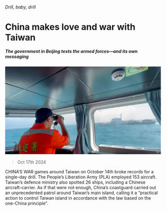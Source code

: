 ###### Drill, baby, drill

# China makes love and war with Taiwan 

##### The government in Beijing tests the armed forces—and its own messaging 

![image](images/20241019_CNP502.jpg) 

> Oct 17th 2024 

CHINA’S WAR games around Taiwan on October 14th broke records for a single-day drill. The People’s Liberation Army (PLA) employed 153 aircraft. Taiwan’s defence ministry also spotted 26 ships, including a Chinese aircraft-carrier. As if that were not enough, China’s coastguard carried out an unprecedented patrol around Taiwan’s main island, calling it a “practical action to control Taiwan island in accordance with the law based on the one-China principle”.

